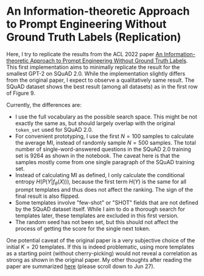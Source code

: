 # An Information-theoretic Approach to Prompt Engineering Without Ground Truth Labels (Replication)

Here, I try to replicate the results from the ACL 2022 paper [An Information-theoretic Approach to Prompt Engineering Without Ground Truth Labels](https://aclanthology.org/2022.acl-long.60/). This first implementation aims to minimally replicate the result for the smallest GPT-2 on SQuAD 2.0. While the implementation slightly differs from the original paper, I expect to observe a qualitatively same result. The SQuAD dataset shows the best result (among all datasets) as in the first row of Figure 9.

Currently, the differences are:
- I use the full vocabulary as the possible search space. This might be not exactly the same as, but should largely overlap with the original ```token_set``` used for SQuAD 2.0.
- For convenient prototyping, I use the first $N=100$ samples to calculate the average MI, instead of randomly sample $N=500$ samples. The total number of single-word-answered questions in the SQuAD 2.0 training set is 9264 as shown in the notebook. The caveat here is that the samples mostly come from one single paragraph of the SQuAD training set.
- Instead of calculating MI as defined, I only calculate the conditional entropy $H(P(Y|f_\theta(X)))$, because the first term $H(Y)$ is the same for all prompt templates and thus does not affect the ranking. The sign of the final result is also flipped.
- Some templates involve "few-shot" or "SHOT" fields that are not defined by the SQuAD dataset itself. While I aim to do a thorough search for templates later, these templates are excluded in this first version.
- The random seed has not been set, but this should not affect the process of getting the score for the single next token.

One potential caveat of the original paper is a very subjective choice of the initial $K=20$ templates. If this is indeed problematic, using more templates as a starting point (without cherry-picking) would not reveal a correlation as strong as shown in the original paper. My other thoughts after reading the paper are summarized [here](https://kt2k01.github.io/posts/2022/06/logbook/) (please scroll down to Jun 27).